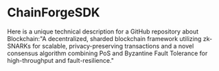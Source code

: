 # ChainForgeSDK
Here is a unique technical description for a GitHub repository about Blockchain:"A decentralized, sharded blockchain framework utilizing zk-SNARKs for scalable, privacy-preserving transactions and a novel consensus algorithm combining PoS and Byzantine Fault Tolerance for high-throughput and fault-resilience."
